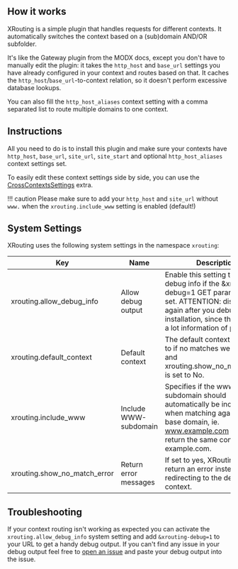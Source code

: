 ## How it works

XRouting is a simple plugin that handles requests for different contexts. It
automatically switches the context based on a (sub)domain AND/OR subfolder.

It's like the Gateway plugin from the MODX docs, except you don't have to
manually edit the plugin: it takes the `http_host` and `base_url` settings you
have already configured in your context and routes based on that. It caches the
`http_host`/`base_url`-to-context relation, so it doesn't perform excessive
database lookups.

You can also fill the `http_host_aliases` context setting with a comma separated
list to route multiple domains to one context.

## Instructions

All you need to do is to install this plugin and make sure your contexts have
`http_host`, `base_url`, `site_url`, `site_start` and optional
`http_host_aliases` context settings set.

To easily edit these context settings side by side, you can use the
[CrossContextsSettings]( https://modx.com/extras/package/crosscontextssettings)
extra.

!!! caution
    Please make sure to add your `http_host` and `site_url` without `www.` when the 
    `xrouting.include_www` setting is enabled (default!)

## System Settings

XRouting uses the following system settings in the namespace `xrouting`:

| Key                          | Name                  | Description                                                                                                                                                                                                | Default |
|------------------------------|-----------------------|------------------------------------------------------------------------------------------------------------------------------------------------------------------------------------------------------------|---------|
| xrouting.allow_debug_info    | Allow debug output    | Enable this setting to output debug info if the &xrouting-debug=1 GET parameter is set. ATTENTION: disable it again after you debugged your installation, since this exposes a lot information of project! | No      |
| xrouting.default_context     | Default context       | The default context to redirect to if no matches were found and xrouting.show_no_match_error is set to No.                                                                                                 | web     |
| xrouting.include_www         | Include WWW-subdomain | Specifies if the www-subdomain should automatically be included when matching against the base domain, ie. www.example.com should return the same context as example.com.                                  | Yes     |
| xrouting.show_no_match_error | Return error messages | If set to yes, XRouting will return an error instead of redirecting to the default context.                                                                                                                | Yes     |

## Troubleshooting

If your context routing isn't working as expected you can activate the
`xrouting.allow_debug_info` system setting and add `&xrouting-debug=1` to your
URL to get a handy debug output. If you can't find any issue in your debug
output feel free to [open an issue](https://github.com/Jako/XRouting/issues) and
paste your debug output into the issue.
